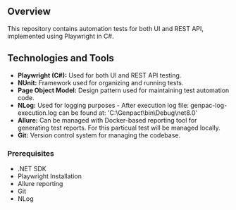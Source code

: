 ## Overview
This repository contains automation tests for both UI and REST API, implemented using Playwright in C#.

## Technologies and Tools
- **Playwright (C#):** Used for both UI and REST API testing.
- **NUnit:** Framework used for organizing and running tests.
- **Page Object Model:** Design pattern used for maintaining test automation code.
- **NLog:** Used for logging purposes - After execution log file: genpac-log-execution.log
            can be found at: 'C:\Genpact\bin\Debug\net8.0'
- **Allure:** Can be managed with Docker-based reporting tool for generating test reports.
              For this particual test will be managed locally. 
- **Git:** Version control system for managing the codebase.


### Prerequisites
- .NET SDK
- Playwright Installation
- Allure reporting
- Git
- NLog
